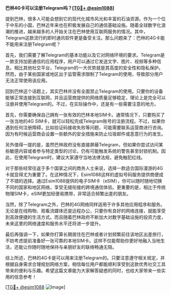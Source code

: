 **巴林4G卡可以注册Telegram吗？[[TG💪+ @esim1088](https://t.me/s/esim1088)]**

提到巴林，很多人可能会想到它的现代化城市风光和丰富的石油资源。作为一个位于中东的小国，巴林近年来也在积极发展自己的通信基础设施。随着全球数字化浪潮的推进，越来越多的人开始关注在巴林使用互联网服务的情况。其中，Telegram这款流行的即时通讯软件更是备受关注。那么问题来了：巴林的4G卡能不能用来注册Telegram呢？

首先，我们需要了解Telegram的基本功能以及它对网络环境的要求。Telegram是一款支持加密通信的应用程序，用户可以通过它发送文字、图片、视频等多种信息。相比其他社交平台，Telegram的一大优势就是其高度的安全性和隐私保护。然而，由于某些国家或地区出于监管需求限制了Telegram的使用，导致部分用户无法正常使用该应用。

回到巴林这个话题上，其实巴林并没有全面禁止Telegram的使用。只要你的设备能够正常连接到互联网，并且运营商提供的网络质量足够稳定，理论上是完全可以注册并使用Telegram的。不过，在实际操作中，还是有一些需要注意的地方。

首先，你需要确保自己拥有一张有效的巴林本地SIM卡。通常情况下，只要购买了一张当地的4G SIM卡，就可以轻松完成Telegram账号的注册流程。不过，如果你遇到任何注册障碍，比如验证码接收失败等问题，可能需要联系运营商进行咨询。因为有时候运营商会设置一些额外的安全措施来防止垃圾邮件或恶意行为的发生。

另外值得一提的是，虽然巴林政府没有直接屏蔽Telegram，但如果你尝试访问某些敏感内容或者参与特定类型的讨论，仍有可能触发系统的警告甚至封锁机制。因此，在使用Telegram时，建议大家遵守当地法律法规，避免触犯红线。

对于那些经常往返于多个国家之间的商务人士来说，选择一款适合国际漫游的4G卡就显得尤为重要了。在这种情况下，Esim1088这样的虚拟号码服务提供商便成了不错的选择。通过Esim1088提供的电子SIM卡（eSIM），你可以随时随地切换不同的国家和地区网络，享受无缝衔接的跨境通信体验。更重要的是，相比于传统物理SIM卡，eSIM更加轻便易携带，非常适合频繁出差的朋友。

当然，除了Telegram之外，巴林的4G网络同样适用于许多其他应用程序和服务。无论是在线购物、观看流媒体还是远程办公，只要你有良好的网络连接，就能享受到高效便捷的生活方式。而且随着巴林政府不断加大对数字基础设施的投资力度，未来这里的网络速度和服务水平还将进一步提升。

最后再强调一下，如果你打算长期居住在巴林或者计划频繁前往该地区出差旅行，不妨考虑提前准备好一张可靠的本地SIM卡。这样不仅能帮助你更好地融入当地生活，还能让你随时随地保持与亲朋好友的联络畅通无阻。

综上所述，巴林的4G卡是可以用来注册Telegram的。只要注意遵守相关规定，并根据自身需求合理规划网络方案，相信每位用户都能顺利享受到这款优秀社交工具带来的便利与乐趣。希望这篇文章能为大家解答疑惑的同时，也给大家带来一些实用的信息参考！

[[TG💪+ @esim1088](https://t.me/s/esim1088) ![Image](https://i.postimg.cc/4NQfJmqS/Snipaste-2025-05-13-00-14-12.png)]